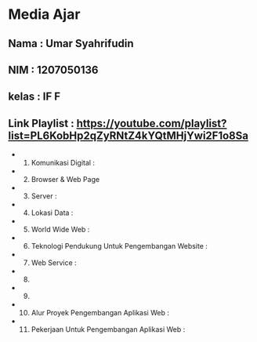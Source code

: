 # Media Ajar

## Nama          : Umar Syahrifudin
## NIM           : 1207050136
## kelas         : IF F
## Link Playlist : https://youtube.com/playlist?list=PL6KobHp2qZyRNtZ4kYQtMHjYwi2F1o8Sa
- 1. Komunikasi Digital : 
- 2. Browser & Web Page
- 3. Server :
- 4. Lokasi Data :
- 5. World Wide Web :
- 6. Teknologi Pendukung Untuk Pengembangan Website :
- 7. Web Service :
- 8. 
- 9. 
- 10. Alur Proyek Pengembangan Aplikasi Web :
- 11. Pekerjaan Untuk Pengembangan Aplikasi Web :
